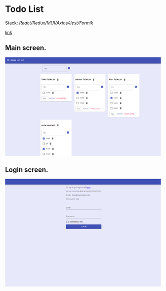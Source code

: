 # Todo List
Stack: *React/Redux/MUI/Axios/Jest/Formik*

[link](https://lav0n.github.io/it-incubator-todolist/)

## Main screen. 

![](https://github.com/LaV0n/it-incubator-todolist/blob/main/assets/img/1.png)

## Login screen.

![](https://github.com/LaV0n/it-incubator-todolist/blob/main/assets/img/2.png)
